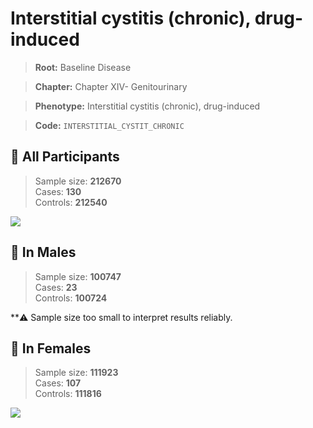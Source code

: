 # Interstitial cystitis (chronic), drug-induced

> **Root:** Baseline Disease  

> **Chapter:** Chapter XIV- Genitourinary  

> **Phenotype:** Interstitial cystitis (chronic), drug-induced  

> **Code:** `INTERSTITIAL_CYSTIT_CHRONIC`

## 🧪 All Participants  
> Sample size: **212670**  
> Cases: **130**  
> Controls: **212540**
<img src="/Disease/Figures/ALL/Incidence/INTERSTITIAL_CYSTIT_CHRONIC.png"/>
<CsvTable src="/Disease/Data/ALL/Incidence/COX_INTERSTITIAL_CYSTIT_CHRONIC.csv" label="🔍 View full results" />

## 👨 In Males  
> Sample size: **100747**  
> Cases: **23**  
> Controls: **100724**

**⚠️ Sample size too small to interpret results reliably.


## 👩 In Females  
> Sample size: **111923**  
> Cases: **107**  
> Controls: **111816**
<img src="/Disease/Figures/Female/Incidence/INTERSTITIAL_CYSTIT_CHRONIC.png"/>
<CsvTable src="/Disease/Data/Female/Incidence/COX_INTERSTITIAL_CYSTIT_CHRONIC.csv" label="🔍 View full results" />
